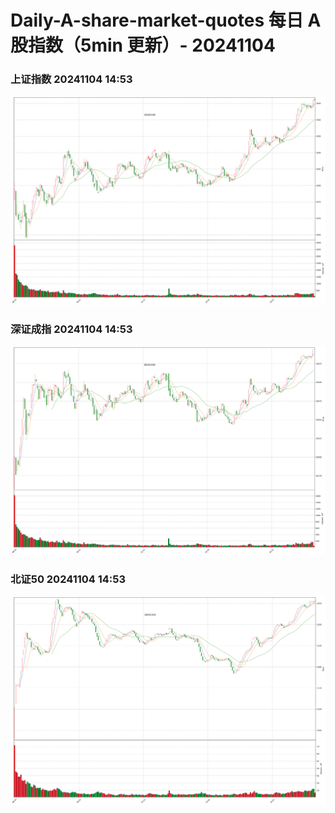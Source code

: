 
# Daily-A-share-market-quotes 每日 A 股指数（5min 更新）- 20241104

### 上证指数 20241104 14:53
![](./fig/2024/11/20241104-sh000001.png)

### 深证成指 20241104 14:53
![](./fig/2024/11/20241104-sz399001.png)

### 北证50 20241104 14:53
![](./fig/2024/11/20241104-bj899050.png)
